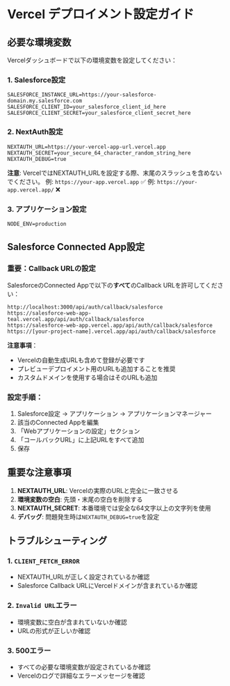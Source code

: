 # Vercel デプロイメント設定ガイド

## 必要な環境変数

Vercelダッシュボードで以下の環境変数を設定してください：

### 1. Salesforce設定
```
SALESFORCE_INSTANCE_URL=https://your-salesforce-domain.my.salesforce.com
SALESFORCE_CLIENT_ID=your_salesforce_client_id_here
SALESFORCE_CLIENT_SECRET=your_salesforce_client_secret_here
```

### 2. NextAuth設定
```
NEXTAUTH_URL=https://your-vercel-app-url.vercel.app
NEXTAUTH_SECRET=your_secure_64_character_random_string_here
NEXTAUTH_DEBUG=true
```

**注意**: VercelではNEXTAUTH_URLを設定する際、末尾のスラッシュを含めないでください。
例: `https://your-app.vercel.app` ✅ 
例: `https://your-app.vercel.app/` ❌

### 3. アプリケーション設定
```
NODE_ENV=production
```

## Salesforce Connected App設定

### 重要：Callback URLの設定

SalesforceのConnected Appで以下の**すべて**のCallback URLを許可してください：

```
http://localhost:3000/api/auth/callback/salesforce
https://salesforce-web-app-teal.vercel.app/api/auth/callback/salesforce
https://salesforce-web-app.vercel.app/api/auth/callback/salesforce
https://[your-project-name].vercel.app/api/auth/callback/salesforce
```

**注意事項**：
- Vercelの自動生成URLも含めて登録が必要です
- プレビューデプロイメント用のURLも追加することを推奨
- カスタムドメインを使用する場合はそのURLも追加

### 設定手順：
1. Salesforce設定 → アプリケーション → アプリケーションマネージャー
2. 該当のConnected Appを編集
3. 「Webアプリケーションの設定」セクション
4. 「コールバックURL」に上記URLをすべて追加
5. 保存

## 重要な注意事項

1. **NEXTAUTH_URL**: Vercelの実際のURLと完全に一致させる
2. **環境変数の空白**: 先頭・末尾の空白を削除する
3. **NEXTAUTH_SECRET**: 本番環境では安全な64文字以上の文字列を使用
4. **デバッグ**: 問題発生時は`NEXTAUTH_DEBUG=true`を設定

## トラブルシューティング

### 1. `CLIENT_FETCH_ERROR`
- NEXTAUTH_URLが正しく設定されているか確認
- Salesforce Callback URLにVercelドメインが含まれているか確認

### 2. `Invalid URL`エラー
- 環境変数に空白が含まれていないか確認
- URLの形式が正しいか確認

### 3. 500エラー
- すべての必要な環境変数が設定されているか確認
- Vercelのログで詳細なエラーメッセージを確認